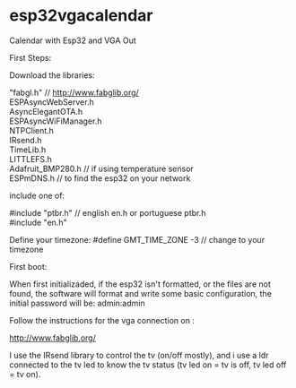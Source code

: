 # esp32vgacalendar
Calendar with Esp32 and VGA Out 



First Steps:

Download the libraries:

"fabgl.h" // http://www.fabglib.org/ <br>
ESPAsyncWebServer.h <br>
AsyncElegantOTA.h <Br>
ESPAsyncWiFiManager.h <br>
NTPClient.h <br>
IRsend.h <br>
TimeLib.h <br>
LITTLEFS.h <br>
Adafruit_BMP280.h // if using temperature sensor <br>
ESPmDNS.h // to find the esp32 on your network <br>


include one of:
  
  #include "ptbr.h"  // english en.h or portuguese ptbr.h <Br>
  #include "en.h"  <br>
  
  Define your timezone:
  #define GMT_TIME_ZONE -3  // change to your timezone

  First boot:
  
  When first initializaded, if the esp32 isn't formatted, or the files are not found, the software will format and write some basic configuration,
  the initial password will be:  admin:admin
  
  Follow the instructions for the vga connection on :
  
  http://www.fabglib.org/
  
  I use the IRsend library to control the tv (on/off mostly), and i use a ldr connected to the tv led to know the tv status (tv led on = tv is off, tv led off = tv on).
  
  
  
  
